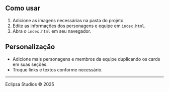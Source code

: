 

## Como usar
1. Adicione as imagens necessárias na pasta do projeto.
2. Edite as informações dos personagens e equipe em `index.html`.
3. Abra o `index.html` em seu navegador.

## Personalização
- Adicione mais personagens e membros da equipe duplicando os cards em suas seções.
- Troque links e textos conforme necessário.

---
Eclipsa Studios © 2025
